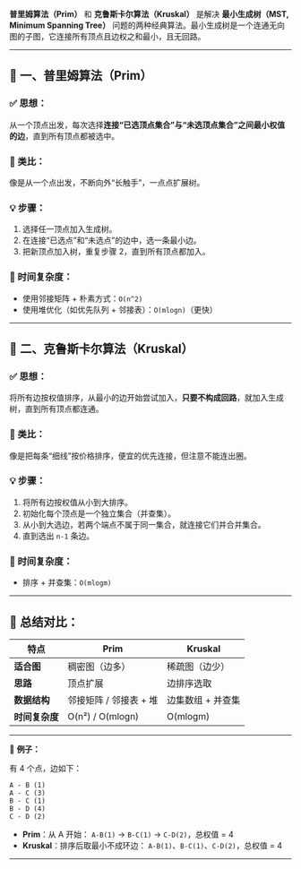 **普里姆算法（Prim）** 和 **克鲁斯卡尔算法（Kruskal）** 是解决 **最小生成树（MST, Minimum Spanning Tree）** 问题的两种经典算法。最小生成树是一个连通无向图的子图，它连接所有顶点且边权之和最小，且无回路。

---

## 🔹 一、普里姆算法（Prim）

### ✅ 思想：

从一个顶点出发，每次选择**连接“已选顶点集合”与“未选顶点集合”之间最小权值的边**，直到所有顶点都被选中。

### 🧠 类比：

像是从一个点出发，不断向外“长触手”，一点点扩展树。

### 💡 步骤：

1. 选择任一顶点加入生成树。
2. 在连接“已选点”和“未选点”的边中，选一条最小边。
3. 把新顶点加入树，重复步骤 2，直到所有顶点都加入。

### 🔄 时间复杂度：

* 使用邻接矩阵 + 朴素方式：`O(n^2)`
* 使用堆优化（如优先队列 + 邻接表）：`O(mlogn)`（更快）

---

## 🔹 二、克鲁斯卡尔算法（Kruskal）

### ✅ 思想：

将所有边按权值排序，从最小的边开始尝试加入，**只要不构成回路**，就加入生成树，直到所有顶点都连通。

### 🧠 类比：

像是把每条“细线”按价格排序，便宜的优先连接，但注意不能连出圈。

### 💡 步骤：

1. 将所有边按权值从小到大排序。
2. 初始化每个顶点是一个独立集合（并查集）。
3. 从小到大选边，若两个端点不属于同一集合，就连接它们并合并集合。
4. 直到选出 `n-1` 条边。

### 🔄 时间复杂度：

* 排序 + 并查集：`O(mlogm)`

---

## 🔁 总结对比：

| 特点        | Prim             | Kruskal    |
|-----------|------------------|------------|
| **适合图**   | 稠密图（边多）          | 稀疏图（边少）    |
| **思路**    | 顶点扩展             | 边排序选取      |
| **数据结构**  | 邻接矩阵 / 邻接表 + 堆   | 边集数组 + 并查集 |
| **时间复杂度** | O(n²) / O(mlogn) | O(mlogm)   |



---

🧪 **例子：**

有 4 个点，边如下：

```
A - B (1)
A - C (3)
B - C (1)
B - D (4)
C - D (2)
```

* **Prim**：从 A 开始：
  `A-B(1)` → `B-C(1)` → `C-D(2)`，总权值 = 4
* **Kruskal**：排序后取最小不成环边：
  `A-B(1)`、`B-C(1)`、`C-D(2)`，总权值 = 4

---
